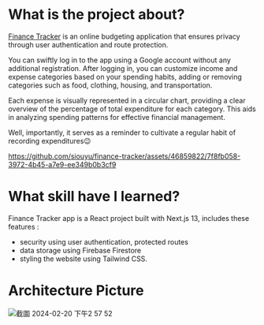 # What is the project about?

[Finance Tracker](https://finance-tracker-theta.vercel.app/) is an online budgeting application that ensures privacy through user authentication and route protection.

You can swiftly log in to the app using a Google account without any additional registration. After logging in, you can customize income and expense categories based on your spending habits, adding or removing categories such as food, clothing, housing, and transportation. 

Each expense is visually represented in a circular chart, providing a clear overview of the percentage of total expenditure for each category. This aids in analyzing spending patterns for effective financial management.

Well, importantly, it serves as a reminder to cultivate a regular habit of recording expenditures😉


https://github.com/siouyu/finance-tracker/assets/46859822/7f8fb058-3972-4b45-a7e9-ee349b0b3cf9



# What skill have I learned?

Finance Tracker app is a React project built with Next.js 13,  includes these features :
- security using user authentication, protected routes
- data storage using Firebase Firestore 
- styling the website using Tailwind CSS.

# Architecture Picture

![截圖 2024-02-20 下午2 57 52](https://github.com/siouyu/finance-tracker/assets/46859822/5cff77ac-57ba-4c3c-9226-bf2103c38e04)
